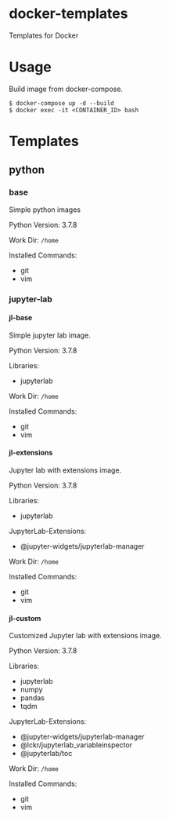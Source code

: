 # docker-templates
Templates for Docker

# Usage
Build image from docker-compose.
```
$ docker-compose up -d --build
$ docker exec -it <CONTAINER_ID> bash
```

# Templates

## python

### base
Simple python images

Python Version: 3.7.8

Work Dir: `/home`

Installed Commands:
- git
- vim

### jupyter-lab

#### jl-base
Simple jupyter lab image.

Python Version: 3.7.8

Libraries:
- jupyterlab

Work Dir: `/home`

Installed Commands:
- git
- vim

#### jl-extensions
Jupyter lab with extensions image.

Python Version: 3.7.8

Libraries:
- jupyterlab

JupyterLab-Extensions:
- @jupyter-widgets/jupyterlab-manager

Work Dir: `/home`

Installed Commands:
- git
- vim


#### jl-custom
Customized Jupyter lab with extensions image.

Python Version: 3.7.8

Libraries:
- jupyterlab
- numpy
- pandas
- tqdm

JupyterLab-Extensions:
- @jupyter-widgets/jupyterlab-manager
- @lckr/jupyterlab_variableinspector
- @jupyterlab/toc

Work Dir: `/home`

Installed Commands:
- git
- vim


